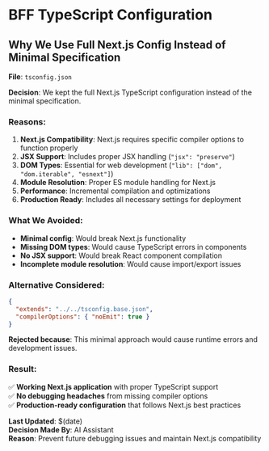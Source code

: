 # BFF TypeScript Configuration

## Why We Use Full Next.js Config Instead of Minimal Specification

**File**: `tsconfig.json`

**Decision**: We kept the full Next.js TypeScript configuration instead of the minimal specification.

### Reasons:

1. **Next.js Compatibility**: Next.js requires specific compiler options to function properly
2. **JSX Support**: Includes proper JSX handling (`"jsx": "preserve"`)
3. **DOM Types**: Essential for web development (`"lib": ["dom", "dom.iterable", "esnext"]`)
4. **Module Resolution**: Proper ES module handling for Next.js
5. **Performance**: Incremental compilation and optimizations
6. **Production Ready**: Includes all necessary settings for deployment

### What We Avoided:

- **Minimal config**: Would break Next.js functionality
- **Missing DOM types**: Would cause TypeScript errors in components
- **No JSX support**: Would break React component compilation
- **Incomplete module resolution**: Would cause import/export issues

### Alternative Considered:

```json
{
  "extends": "../../tsconfig.base.json",
  "compilerOptions": { "noEmit": true }
}
```

**Rejected because**: This minimal approach would cause runtime errors and development issues.

### Result:

✅ **Working Next.js application** with proper TypeScript support  
✅ **No debugging headaches** from missing compiler options  
✅ **Production-ready configuration** that follows Next.js best practices

**Last Updated**: $(date)  
**Decision Made By**: AI Assistant  
**Reason**: Prevent future debugging issues and maintain Next.js compatibility
